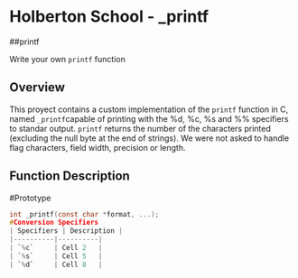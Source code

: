 # Holberton School - _printf

##printf

Write your own `printf` function

## Overview
This proyect contains a custom implementation of the `printf` function in C, named `_printf`capable of printing with the %d, %c, %s and %% specifiers to standar output.
`printf` returns the number of the characters printed (excluding the null byte at the end of strings).
We were not asked to handle flag characters, field width, precision or length.

## Function Description
#Prototype
```c
int _printf(const char *format, ...);
#Conversion Specifiers
| Specifiers | Description |
|----------|----------|
| `%c`     | Cell 2   |
| `%s`     | Cell 5   |
| `%d`     | Cell 8   |
